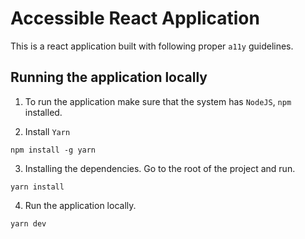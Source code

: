 # Accessible React Application

This is a react application built with following proper `a11y` guidelines.

## Running the application locally

1. To run the application make sure that the system has `NodeJS`, `npm` installed.

2. Install `Yarn`

```
npm install -g yarn
```

3. Installing the dependencies. Go to the root of the project and run.

```
yarn install
```

4. Run the application locally.

```
yarn dev
```
